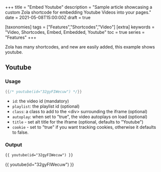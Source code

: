 +++
title = "Embed Youtube"
description = "Sample article showcasing a custom Zola shortcode for embedding Youtube Videos into your pages."
date = 2021-05-08T15:00:00Z
draft = true

[taxonomies]
tags = ["Features","Shortcodes","Video"]
[extra]
keywords = "Video, Shortcodes, Embed, Embedded, Youtube"
toc = true
series = "Features"
+++


Zola has many shortcodes, and new are easily added, this example shows youtube.
<!-- more -->

## Youtube

### Usage

```rs
{{/* youtube(id="32gyFIWecuw") */}}
```

- `id`: the video id (mandatory)
- `playlist`: the playlist id (optional)
- `class`: a class to add to the &lt;div&gt; surrounding the iframe (optional)
- `autoplay`: when set to "true", the video autoplays on load (optional)
- `title` - set alt title for the iframe (optional, defaults to "Youtube")
- `cookie` - set to "true" if you want tracking cookies, otherwise it defaults to false.

### Output

```html
{{ youtube(id="32gyFIWecuw") }}
```
{{ youtube(id="32gyFIWecuw") }}
